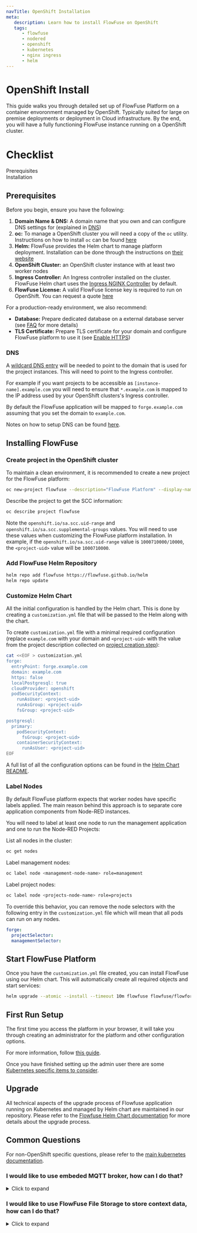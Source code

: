 ```yaml
---
navTitle: OpenShift Installation
meta:
   description: Learn how to install FlowFuse on OpenShift
   tags:
      - flowfuse
      - nodered
      - openshift
      - kubernetes
      - nginx ingress
      - helm
---
```


<script>     
    class ChecklistItem extends HTMLElement {

       static observedAttributes = ["type", "task"];

       constructor() {
          super();   
          this.type = 'required'
          this.task = ''
       }

       attributeChangedCallback(name, oldValue, newValue) {
         if (name === "type") {
             this.type = newValue;
         } else if (name === "task") {
             this.task = newValue;
         }
       }

       connectedCallback () {
         const iconRequired = `<svg xmlns="http://www.w3.org/2000/svg" fill="none" viewBox="0 0 24 24" stroke-width="1.5" stroke="currentColor"><path stroke-linecap="round" stroke-linejoin="round" d="M9 12.75 11.25 15 15 9.75M21 12a9 9 0 1 1-18 0 9 9 0 0 1 18 0Z" /></svg>`
         const iconRecommended = `<svg xmlns="http://www.w3.org/2000/svg" fill="none" viewBox="0 0 24 24" stroke-width="1.5" stroke="currentColor"><path stroke-linecap="round" stroke-linejoin="round" d="M9 12.75 11.25 15 15 9.75M21 12c0 1.268-.63 2.39-1.593 3.068a3.745 3.745 0 0 1-1.043 3.296 3.745 3.745 0 0 1-3.296 1.043A3.745 3.745 0 0 1 12 21c-1.268 0-2.39-.63-3.068-1.593a3.746 3.746 0 0 1-3.296-1.043 3.745 3.745 0 0 1-1.043-3.296A3.745 3.745 0 0 1 3 12c0-1.268.63-2.39 1.593-3.068a3.745 3.745 0 0 1 1.043-3.296 3.746 3.746 0 0 1 3.296-1.043A3.746 3.746 0 0 1 12 3c1.268 0 2.39.63 3.068 1.593a3.746 3.746 0 0 1 3.296 1.043 3.746 3.746 0 0 1 1.043 3.296A3.745 3.745 0 0 1 21 12Z" /></svg>`
         const iconOptional = `<svg xmlns="http://www.w3.org/2000/svg" fill="none" viewBox="0 0 24 24" stroke-width="1.5" stroke="currentColor"><path stroke-linecap="round" stroke-linejoin="round" d="M8.625 12a.375.375 0 1 1-.75 0 .375.375 0 0 1 .75 0Zm0 0H8.25m4.125 0a.375.375 0 1 1-.75 0 .375.375 0 0 1 .75 0Zm0 0H12m4.125 0a.375.375 0 1 1-.75 0 .375.375 0 0 1 .75 0Zm0 0h-.375M21 12a9 9 0 1 1-18 0 9 9 0 0 1 18 0Z" /></svg>`

         let icon = iconRequired
         let tooltip = "Required for Operation"
         if (this.type === 'recommended') {
           icon = iconRecommended
           tooltip = "Recommended for Production"
         } else if (this.type === 'optional') {
           icon = iconOptional
           tooltip = "Optional"
         }
         this.innerHTML = `<div class="checklist-item checklist-item--${this.type}"><span class="tooltip" data-tooltip="${tooltip}"><span class="checklist-item-status">${icon}</span><span>${this.task}</span></span></div>`
       }
    }

    customElements.define('checklist-item', ChecklistItem);
 </script>

# OpenShift Install

This guide walks you through detailed set up of FlowFuse Platform on a container envoronment managed by OpenShift. Typically suited for large on premise deployments or deployment in Cloud infrastructure.
By the end, you will have a fully functioning FlowFuse instance running on a OpenShift cluster.

# Checklist

 <div class="grid grid-cols-2 gap-8">
   <div class="checklist">
     <label>Prerequisites</label>
     <div>
       <checklist-item task="Domain Name"></checklist-item>
       <checklist-item task="OpenShift cluster"></checklist-item>
       <checklist-item task="FlowFuse License"></checklist-item>
       <checklist-item type="recommended" task="Setup Dedicated Database"></checklist-item>
       <checklist-item type="recommended" task="Prepare TLS Certificates"></checklist-item>
     </div>
   </div>

   <div class="checklist">
     <label>Installation</label>
     <div>
       <checklist-item task="Download FlowFuse"></checklist-item>
       <checklist-item task="Configure FlowFuse"></checklist-item>
       <checklist-item type="recommended" task="Enable HTTPS"></checklist-item>
     </div>
   </div>
 </div>


## Prerequisites

Before you begin, ensure you have the following:

1. **Domain Name & DNS:** A domain name that you own and can configure DNS settings for (explained in [DNS](#dns))
2. **oc:** To manage a OpenShift cluster you will need a copy of the `oc` utility. Instructions on how to install `oc` can be found [here](https://docs.openshift.com/container-platform/4.17/cli_reference/openshift_cli/getting-started-cli.html)
3. **Helm:** FlowFuse provides the Helm chart to manage platform deployment. Installation can be done through the instructions on [their website](https://helm.sh)
4. **OpenShift Cluster:** an OpenShift cluster instance with at least two worker nodes
5. **Ingress Controller:** An Ingress controller installed on the cluster. FlowFuse Helm chart uses the [Ingress NGINX Controller](https://github.com/kubernetes/ingress-nginx) by default.
6. **FlowFuse License:** A valid FlowFuse license key is required to run on OpenShift. You can request a quote [here](https://flowfuse.com/pricing/request-quote/)

For a production-ready environment, we also recommend: 
* **Database:** Prepare dedicated database on a external database server (see [FAQ](README.md#how-to-use-external-database-server%3F) for more details)
* **TLS Certificate:** Prepare TLS certificate for your domain and configure FlowFuse platform to use it (see [Enable HTTPS](README.md#i-would-like-to-secure-the-platform-with-https%2C-how-can-i-do-that%3F)) 

### DNS

A [wildcard DNS entry](https://en.wikipedia.org/wiki/Wildcard_DNS_record) will be needed 
to point to the domain that is used for the project instances. This will need to point 
to the Ingress controller.

For example if you want projects to be accessible as `[instance-name].example.com`
you will need to ensure that `*.example.com` is mapped to the IP address used by 
your OpenShift clusters's Ingress controller.

By default the FlowFuse application will be mapped to `forge.example.com` assuming
that you set the domain to `example.com`.

Notes on how to setup DNS can be found [here](../dns-setup.md).

## Installing FlowFuse

### Create project in the OpenShift cluster

To maintain a clean environment, it is recommended to create a new project for the FlowFuse platform:

```bash
oc new-project flowfuse --description="FlowFuse Platform" --display-name="FlowFuse"
```

Describe the project to get the SCC information:

```bash
oc describe project flowfuse
```

Note the `openshift.io/sa.scc.uid-range` and `openshift.io/sa.scc.supplemental-groups` values. You will need to use these values when customizing the FlowFuse platform installation.
In example, if the `openshift.io/sa.scc.uid-range` value is `1000710000/10000`, the `<project-uid>` value will be `1000710000`.

### Add FlowFuse Helm Repository

```bash
helm repo add flowfuse https://flowfuse.github.io/helm
helm repo update
```

### Customize Helm Chart

All the initial configuration is handled by the Helm chart. This is done by creating a `customization.yml` file that will be passed to the Helm along with the chart.

To create `customization.yml` file with a minimal required configuration (replace `example.com` with your domain 
and `<project-uid>` with the value from the project description collected on [project creation step](#create-project-in-the-openshift-cluster)):

```bash
cat <<EOF > customization.yml
forge:
  entryPoint: forge.example.com
  domain: example.com
  https: false
  localPostgresql: true
  cloudProvider: openshift
  podSecurityContext:
    runAsUser: <project-uid>
    runAsGroup: <project-uid>
    fsGroup: <project-uid>

postgresql:
  primary:
    podSecurityContext:
      fsGroup: <project-uid>
    containerSecurityContext:
      runAsUser: <project-uid>
EOF
```
A full list of all the configuration options can be found in the [Helm Chart README](https://github.com/FlowFuse/helm/blob/main/helm/flowforge/README.md#configuration-values).

### Label Nodes

By default FlowFuse platform expects that worker nodes have specific labels applied. The main reason behind this approach is to separate core application components from Node-RED instances.

You will need to label at least one node to run the management application and one to run the Node-RED Projects:

List all nodes in the cluster:

```bash
oc get nodes
```

Label management nodes:
```bash
oc label node <management-node-name> role=management
```

Label project nodes:
```bash
oc label node <projects-node-name> role=projects
```

To override this behavior, you can remove the node selectors with the following entry in the `customization.yml` file which will mean that all pods can run on any nodes.

```yaml
forge:
  projectSelector:
  managementSelector:
```

## Start FlowFuse Platform

Once you have the `customization.yml` file created, you can install FlowFuse using our Helm chart. This will automatically create all required objects and start services:

```bash
helm upgrade --atomic --install --timeout 10m flowfuse flowfuse/flowforge -f customization.yml
```

## First Run Setup

The first time you access the platform in your browser, it will take you through
creating an administrator for the platform and other configuration options.

For more information, follow [this guide](../first-run.md).

Once you have finished setting up the admin user there are some [Kubernetes specific items to consider](#common-questions).

## Upgrade

All technical aspects of the upgrade process of Flowfuse application running on Kubernetes and managed by Helm chart are maintained in our repository.
Please refer to the [Flowfuse Helm Chart documentation](https://github.com/FlowFuse/helm/blob/main/helm/flowforge/README.md#upgrading-chart) for more details
about the upgrade process.

## Common Questions

For non-OpenShift specific questions, please refer to the [main kubernetes documentation](README.md#common-questions).

### I would like to use embeded MQTT broker, how can I do that?

<details>
  <summary>Click to expand</summary>

The FlowFuse Helm chart provides the MQTT broker service.

To enable the MQTT broker you need to add the following to the `customization.yml` file 
(replace the `<project-uid>` with the value from the project description collected on [project creation step](#create-project-in-the-openshift-cluster)):

```yaml
forge:
  broker:
    enabled: true
    podSecurityContext:
      runAsUser: <project-uid>
      runAsGroup: <project-uid>
      fsGroup: <project-uid>
```

Apply changes with [platform startup command](#start-flowfuse-platform).

Check the [FlowFuse Helm chart documentation](https://github.com/FlowFuse/helm/tree/main/helm/flowforge#mqtt-broker) for more details about the parameters that can be configured for the MQTT broker.

</details>

### I would like to use FlowFuse File Storage to store context data, how can I do that?

<details>
  <summary>Click to expand</summary>

To enable the FlowFuse File Storage component add the following to the `customization.yml` file
(replace the `<project-uid>` with the value from the project description collected on [project creation step](#create-project-in-the-openshift-cluster)):

```yaml
forge:
  fileStore:
    enabled: true
    podSecurityContext:
      runAsUser: <project-uid>
      runAsGroup: <project-uid>
      fsGroup: <project-uid>
```

Apply changes with [platform startup command](#start-flowfuse-platform).

Check the [FlowFuse Helm chart documentation](https://github.com/FlowFuse/helm/tree/main/helm/flowforge#file-storage) for more details about the parameters that can be configured for the File Storage.

</details>
